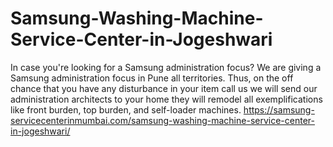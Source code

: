 # Samsung-Washing-Machine-Service-Center-in-Jogeshwari
In case you're looking for a Samsung administration focus? We are giving a Samsung administration focus in Pune all territories. Thus, on the off chance that you have any disturbance in your item call us we will send our administration architects to your home they will remodel all exemplifications like front burden, top burden, and self-loader machines. https://samsung-servicecenterinmumbai.com/samsung-washing-machine-service-center-in-jogeshwari/
